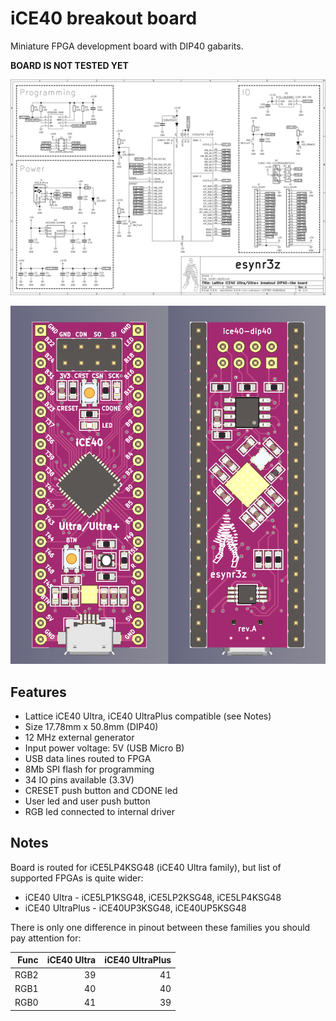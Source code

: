 # iCE40 breakout board

Miniature FPGA development board with DIP40 gabarits.

**BOARD IS NOT TESTED YET**

![Schematic](images/sch.png)

![PCB](images/pcb.png)

## Features

* Lattice iCE40 Ultra, iCE40 UltraPlus compatible (see Notes)
* Size 17.78mm x 50.8mm (DIP40)
* 12 MHz external generator
* Input power voltage: 5V (USB Micro B)
* USB data lines routed to FPGA
* 8Mb SPI flash for programming
* 34 IO pins available (3.3V)
* CRESET push button and CDONE led
* User led and user push button
* RGB led connected to internal driver

## Notes

Board is routed for iCE5LP4KSG48 (iCE40 Ultra family), but list of supported FPGAs is quite wider:

* iCE40 Ultra - iCE5LP1KSG48, iCE5LP2KSG48, iCE5LP4KSG48
* iCE40 UltraPlus - iCE40UP3KSG48, iCE40UP5KSG48

There is only one difference in pinout between these families you should pay attention for:

| Func | iCE40 Ultra | iCE40 UltraPlus |
|-----:|------------:|----------------:|
| RGB2 |          39 |              41 |
| RGB1 |          40 |              40 |
| RGB0 |          41 |              39 |
